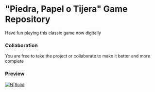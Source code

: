 # "Piedra, Papel o Tijera" Game Repository

Have fun playing this classic game now digitally



### Collaboration
You are free to take the project or collaborate to make it better and more complete



### Preview

[![N|Solid](https://repository-images.githubusercontent.com/264963852/14fb3c80-98ea-11ea-99ea-41e198e33dfd)](https://devnaftan.github.io/proyects/piedra-papel-tijera/)